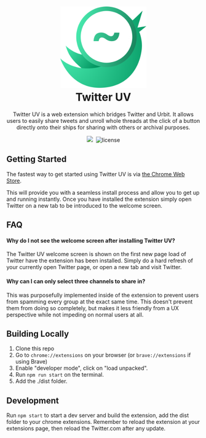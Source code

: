 <h1 align="center">
  <img src="assets/twitter-uv-logo.png" width="224px"/><br/>
  Twitter UV
</h1>
<p align="center">Twitter UV is a web extension which bridges Twitter and Urbit. It allows users to easily share tweets and unroll whole threads at the click of a button directly onto their ships for sharing with others or archival purposes.

<p align="center"><img src="https://img.shields.io/badge/version-v0.1.1-blue?style=for-the-badge&logo=none" />&nbsp;&nbsp;<img src="https://img.shields.io/badge/license-mit-blue?style=for-the-badge&logo=none" alt="license" /></p>

## Getting Started

The fastest way to get started using Twitter UV is via [the Chrome Web Store](https://chrome.google.com/webstore/detail/twitter-uv/dfidmeghmgfhhflhfopoeinniomenjlf?hl=en&authuser=0).

This will provide you with a seamless install process and allow you to get up and running instantly. Once you have installed the extension simply open Twitter on a new tab to be introduced to the welcome screen.

## FAQ

#### Why do I not see the welcome screen after installing Twitter UV?

The Twitter UV welcome screen is shown on the first new page load of Twitter have the extension has been installed. Simply do a hard refresh of your currently open Twitter page, or open a new tab and visit Twitter.

#### Why can I can only select three channels to share in?

This was purposefully implemented inside of the extension to prevent users from spamming every group at the exact same time. This doesn't prevent them from doing so completely, but makes it less friendly from a UX perspective while not impeding on normal users at all.

## Building Locally

1. Clone this repo
2. Go to `chrome://extensions` on your browser (or `brave://extensions` if using Brave)
3. Enable "developer mode", click on "load unpacked".
4. Run `npm run start` on the terminal.
5. Add the ./dist folder.

## Development

Run `npm start` to start a dev server and build the extension, add the dist folder to your chrome extensions.
Remember to reload the extension at your extensions page, then reload the Twitter.com after any update.
